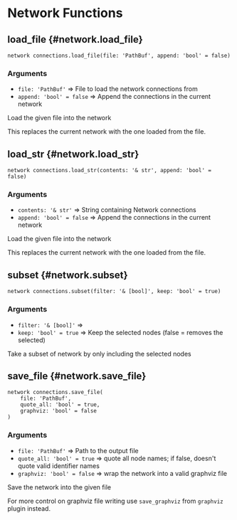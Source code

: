 # Network Functions
## load_file {#network.load_file}
```sig
network connections.load_file(file: 'PathBuf', append: 'bool' = false)
```

### Arguments
- `file: 'PathBuf'` => File to load the network connections from
- `append: 'bool' = false` => Append the connections in the current network

Load the given file into the network

This replaces the current network with the one loaded from the
file.
## load_str {#network.load_str}
```sig
network connections.load_str(contents: '& str', append: 'bool' = false)
```

### Arguments
- `contents: '& str'` => String containing Network connections
- `append: 'bool' = false` => Append the connections in the current network

Load the given file into the network

This replaces the current network with the one loaded from the
file.
## subset {#network.subset}
```sig
network connections.subset(filter: '& [bool]', keep: 'bool' = true)
```

### Arguments
- `filter: '& [bool]'` => 
- `keep: 'bool' = true` => Keep the selected nodes (false = removes the selected)

Take a subset of network by only including the selected nodes
## save_file {#network.save_file}
```sig
network connections.save_file(
    file: 'PathBuf',
    quote_all: 'bool' = true,
    graphviz: 'bool' = false
)
```

### Arguments
- `file: 'PathBuf'` => Path to the output file
- `quote_all: 'bool' = true` => quote all node names; if false, doesn't quote valid identifier names
- `graphviz: 'bool' = false` => wrap the network into a valid graphviz file

Save the network into the given file

For more control on graphviz file writing use
`save_graphviz` from `graphviz` plugin instead.
